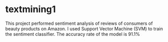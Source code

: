 # textmining1
This project performed sentiment analysis of reviews of consumers of beauty products on Amazon. I used Support Vector Machine (SVM) to train the sentiment classifier. 
The accuracy rate of the model is 91.1%
